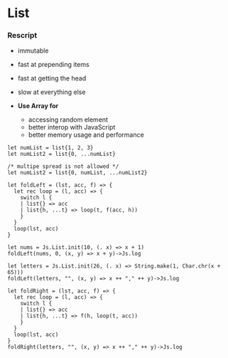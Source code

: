 # List

### Rescript
- immutable
- fast at prepending items
- fast at getting the head
- slow at everything else

- **Use Array for**
    - accessing random element
    - better interop with JavaScript
    - better memory usage and performance

```reasonml
let numList = list{1, 2, 3}
let numList2 = list{0, ...numList}

/* multipe spread is not allowed */
let numList2 = list{0, numList, ...numList2}

let foldLeft = (lst, acc, f) => {
  let rec loop = (l, acc) => {
    switch l {
    | list{} => acc
    | list{h, ...t} => loop(t, f(acc, h))
    }
  }
  loop(lst, acc)
}

let nums = Js.List.init(10, (. x) => x + 1)
foldLeft(nums, 0, (x, y) => x + y)->Js.log

let letters = Js.List.init(26, (. x) => String.make(1, Char.chr(x + 65)))
foldLeft(letters, "", (x, y) => x ++ "," ++ y)->Js.log

let foldRight = (lst, acc, f) => {
  let rec loop = (l, acc) => {
    switch l {
    | list{} => acc
    | list{h, ...t} => f(h, loop(t, acc))
    }
  }
  loop(lst, acc)
}
foldRight(letters, "", (x, y) => x ++ "," ++ y)->Js.log
```
